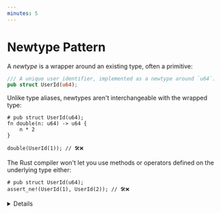 ```yaml
---
minutes: 5
---
```


# Newtype Pattern

A _newtype_ is a wrapper around an existing type, often a primitive:

```rust
/// A unique user identifier, implemented as a newtype around `u64`.
pub struct UserId(u64);
```

Unlike type aliases, newtypes aren't interchangeable with the wrapped type:

```rust,compile_fail
# pub struct UserId(u64);
fn double(n: u64) -> u64 {
    n * 2
}

double(UserId(1)); // 🛠️❌
```

The Rust compiler won't let you use methods or operators defined on the
underlying type either:

```rust,compile_fail
# pub struct UserId(u64);
assert_ne!(UserId(1), UserId(2)); // 🛠️❌
```

<details>

- Students should have encountered the newtype pattern in the "Fundamentals"
  course, when they learned about
  [tuple structs](../../user-defined-types/tuple-structs.md).

- Run the example to show students the error message from the compiler.

- Modify the example to use a typealias instead of a newtype, such as
  `type MessageId = u64`. The modified example should compile, thus highlighting
  the differences between the two approaches.

- Stress that newtypes, out of the box, have no behaviour attached to them. You
  need to be intentional about which methods and operators you are willing to
  forward from the underlying type. In our `UserId` example, it is reasonable to
  allow comparisons between `UserId`s, but it wouldn't make sense to allow
  arithmetic operations like addition or subtraction.

</details>
